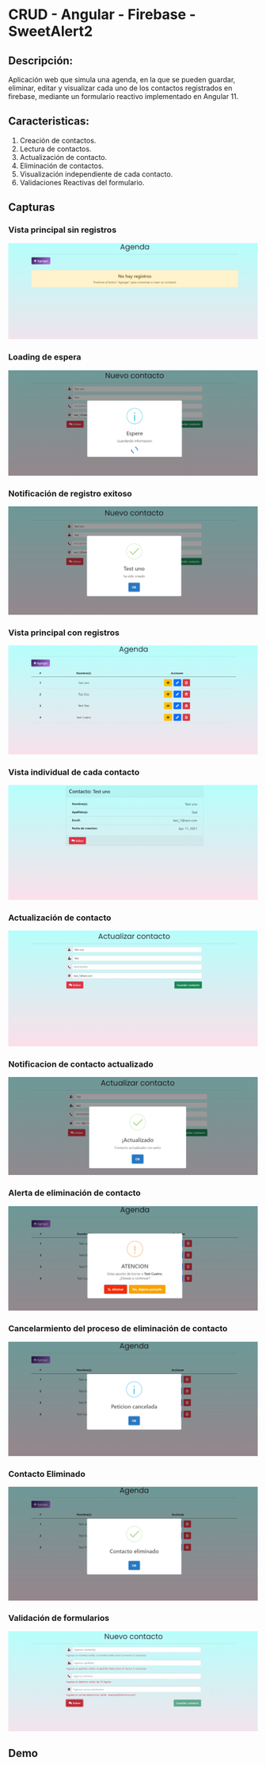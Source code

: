 # CRUD - Angular - Firebase - SweetAlert2

## Descripción:
Aplicación web que simula una agenda, en la que se pueden guardar, eliminar, editar y visualizar cada uno de los contactos registrados en firebase, mediante un formulario reactivo implementado en Angular 11.

## Caracteristicas:
1. Creación de contactos.
2. Lectura de contactos.
3. Actualización de contacto.
4. Eliminación de contactos.
5. Visualización independiente de cada contacto.
5. Validaciones Reactivas del formulario.


## Capturas

### Vista principal sin registros
![img_1!](src/assets/img/1.png)

### Loading de espera
![img_2!](src/assets/img/2.png)

### Notificación de registro exitoso
![img_3!](src/assets/img/3.png)

### Vista principal con registros
![img_4!](src/assets/img/4.png)

### Vista individual de cada contacto
![img_5!](src/assets/img/5.png)

### Actualización de contacto
![img_6!](src/assets/img/6.png)

### Notificacion de contacto actualizado
![img_7!](src/assets/img/11.png)

### Alerta de eliminación de contacto
![img_7!](src/assets/img/7.png)

### Cancelarmiento del proceso de eliminación de contacto
![img_8!](src/assets/img/8.png)

### Contacto Eliminado
![img_9!](src/assets/img/9.png)

### Validación de formularios
![img_10!](src/assets/img/10.png)


## Demo
